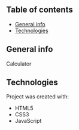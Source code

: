 ## Table of contents
* [General info](#general-info)
* [Technologies](#technologies)

## General info
Calculator

## Technologies
Project was created with:
* HTML5
* CSS3
* JavaScript